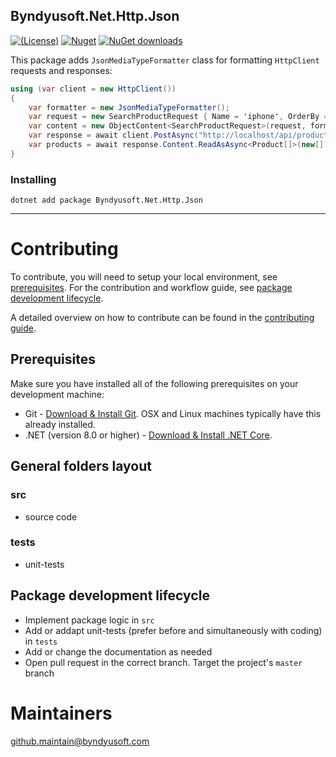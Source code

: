 ## Byndyusoft.Net.Http.Json
[![(License)](https://img.shields.io/github/license/Byndyusoft/Byndyusoft.Net.Http.Json.svg)](LICENSE.txt)
[![Nuget](http://img.shields.io/nuget/v/Byndyusoft.Net.Http.Json.svg?maxAge=10800)](https://www.nuget.org/packages/Byndyusoft.Net.Http.Json/) [![NuGet downloads](https://img.shields.io/nuget/dt/Byndyusoft.Net.Http.Json.svg)](https://www.nuget.org/packages/Byndyusoft.Net.Http.Json/) 

This package adds `JsonMediaTypeFormatter` class for formatting `HttpClient` requests and responses:

```csharp
using (var client = new HttpClient())
{
	var formatter = new JsonMediaTypeFormatter();
	var request = new SearchProductRequest { Name = 'iphone', OrderBy = 'id' };
	var content = new ObjectContent<SearchProductRequest>(request, formatter);
	var response = await client.PostAsync("http://localhost/api/products:search", content);
	var products = await response.Content.ReadAsAsync<Product[]>(new[] {formatter});
}
```

### Installing

```shell
dotnet add package Byndyusoft.Net.Http.Json
```

***

# Contributing

To contribute, you will need to setup your local environment, see [prerequisites](#prerequisites). For the contribution and workflow guide, see [package development lifecycle](#package-development-lifecycle).

A detailed overview on how to contribute can be found in the [contributing guide](CONTRIBUTING.md).

## Prerequisites

Make sure you have installed all of the following prerequisites on your development machine:

- Git - [Download & Install Git](https://git-scm.com/downloads). OSX and Linux machines typically have this already installed.
- .NET (version 8.0 or higher) - [Download & Install .NET Core](https://dotnet.microsoft.com/download/dotnet/8.0).

## General folders layout

### src
- source code

### tests

- unit-tests

## Package development lifecycle

- Implement package logic in `src`
- Add or addapt unit-tests (prefer before and simultaneously with coding) in `tests`
- Add or change the documentation as needed
- Open pull request in the correct branch. Target the project's `master` branch

# Maintainers

[github.maintain@byndyusoft.com](mailto:github.maintain@byndyusoft.com)
